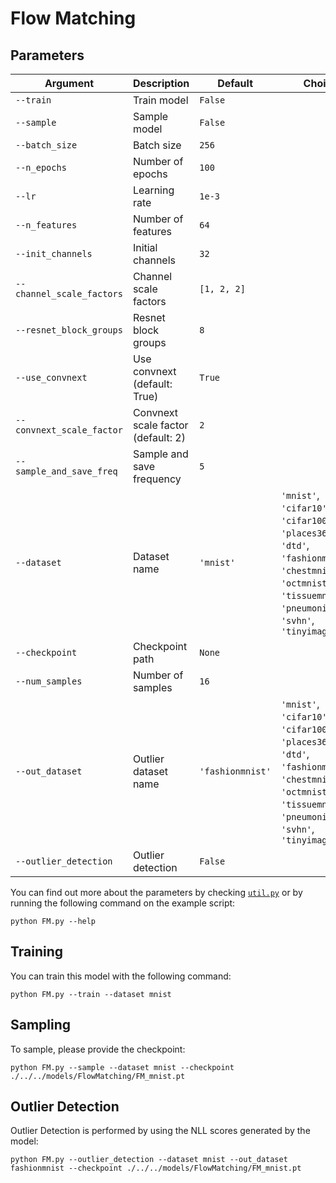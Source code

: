 # Flow Matching

## Parameters

| Argument                     | Description                       | Default           | Choices                                                                                                      |
|------------------------------|-----------------------------------|-------------------|--------------------------------------------------------------------------------------------------------------|
| `--train`                    | Train model                       | `False`           |                                                                                                              |
| `--sample`                   | Sample model                      | `False`           |                                                                                                              |
| `--batch_size`               | Batch size                        | `256`             |                                                                                                              |
| `--n_epochs`                 | Number of epochs                  | `100`             |                                                                                                              |
| `--lr`                       | Learning rate                     | `1e-3`            |                                                                                                              |
| `--n_features`               | Number of features                | `64`              |                                                                                                              |
| `--init_channels`            | Initial channels                  | `32`              |                                                                                                              |
| `--channel_scale_factors`    | Channel scale factors             | `[1, 2, 2]`       |                                                                                                              |
| `--resnet_block_groups`      | Resnet block groups               | `8`               |                                                                                                              |
| `--use_convnext`             | Use convnext (default: True)      | `True`            |                                                                                                              |
| `--convnext_scale_factor`    | Convnext scale factor (default: 2)| `2`               |                                                                                                              |
| `--sample_and_save_freq`     | Sample and save frequency         | `5`               |                                                                                                              |
| `--dataset`                  | Dataset name                      | `'mnist'`         | `'mnist'`, `'cifar10'`, `'cifar100'`, `'places365'`, `'dtd'`, `'fashionmnist'`, `'chestmnist'`, `'octmnist'`, `'tissuemnist'`, `'pneumoniamnist'`, `'svhn'`, `'tinyimagenet'` |
| `--checkpoint`               | Checkpoint path                   | `None`            |                                                                                                              |
| `--num_samples`              | Number of samples                 | `16`              |                                                                                                              |
| `--out_dataset`              | Outlier dataset name              | `'fashionmnist'`  | `'mnist'`, `'cifar10'`, `'cifar100'`, `'places365'`, `'dtd'`, `'fashionmnist'`, `'chestmnist'`, `'octmnist'`, `'tissuemnist'`, `'pneumoniamnist'`, `'svhn'`, `'tinyimagenet'`  |
| `--outlier_detection`        | Outlier detection                 | `False`           |                                                                                                              |

You can find out more about the parameters by checking [`util.py`](./../src/generativezoo/utils/util.py) or by running the following command on the example script:

    python FM.py --help

## Training

You can train this model with the following command:

    python FM.py --train --dataset mnist

## Sampling

To sample, please provide the checkpoint:

    python FM.py --sample --dataset mnist --checkpoint ./../../models/FlowMatching/FM_mnist.pt

## Outlier Detection

Outlier Detection is performed by using the NLL scores generated by the model:

    python FM.py --outlier_detection --dataset mnist --out_dataset fashionmnist --checkpoint ./../../models/FlowMatching/FM_mnist.pt